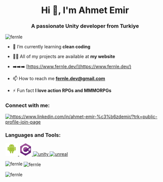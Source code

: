 <h1 align="center">Hi 👋, I'm Ahmet Emir</h1>
<h3 align="center">A passionate Unity developer from Turkiye</h3>

<p align="left"> <img src="https://komarev.com/ghpvc/?username=fernle&label=Profile%20views&color=0e75b6&style=flat" alt="fernle" /> </p>

- 🌱 I’m currently learning **clean coding**

- 👨‍💻 All of my projects are available at **my website**

- ➡️➡️➡️ [https://www.fernle.dev/](https://www.fernle.dev/)

- 📫 How to reach me **fernle.dev@gmail.com**

- ⚡ Fun fact **I love action RPGs and MMMORPGs**

<h3 align="left">Connect with me:</h3>
<p align="left">
<a href="https://linkedin.com/in/https://www.linkedin.com/in/ahmet-emir-%c3%b6zdemir/?trk=public-profile-join-page" target="blank"><img align="center" src="https://raw.githubusercontent.com/rahuldkjain/github-profile-readme-generator/master/src/images/icons/Social/linked-in-alt.svg" alt="https://www.linkedin.com/in/ahmet-emir-%c3%b6zdemir/?trk=public-profile-join-page" height="30" width="40" /></a>
</p>

<h3 align="left">Languages and Tools:</h3>
<p align="left"> <a href="https://developer.android.com" target="_blank" rel="noreferrer"> <img src="https://raw.githubusercontent.com/devicons/devicon/master/icons/android/android-original-wordmark.svg" alt="android" width="40" height="40"/> </a> <a href="https://www.w3schools.com/cs/" target="_blank" rel="noreferrer"> <img src="https://raw.githubusercontent.com/devicons/devicon/master/icons/csharp/csharp-original.svg" alt="csharp" width="40" height="40"/> </a> <a href="https://unity.com/" target="_blank" rel="noreferrer"> <img src="https://www.vectorlogo.zone/logos/unity3d/unity3d-icon.svg" alt="unity" width="40" height="40"/> </a> <a href="https://unrealengine.com/" target="_blank" rel="noreferrer"> <img src="https://raw.githubusercontent.com/kenangundogan/fontisto/036b7eca71aab1bef8e6a0518f7329f13ed62f6b/icons/svg/brand/unreal-engine.svg" alt="unreal" width="40" height="40"/> </a> </p>

<p><img align="left" src="https://github-readme-stats.vercel.app/api/top-langs?username=fernle&show_icons=true&locale=en&layout=compact" alt="fernle" /></p>

<p>&nbsp;<img align="center" src="https://github-readme-stats.vercel.app/api?username=fernle&show_icons=true&locale=en" alt="fernle" /></p>

<p><img align="center" src="https://github-readme-streak-stats.herokuapp.com/?user=fernle&" alt="fernle" /></p>

